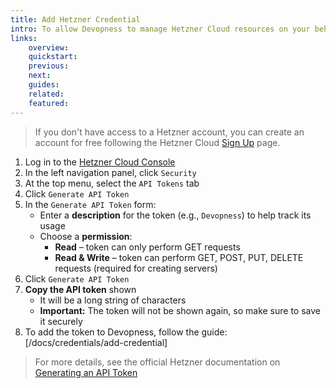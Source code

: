 ```yaml
---
title: Add Hetzner Credential
intro: To allow Devopness to manage Hetzner Cloud resources on your behalf, an API token must be provided.
links:
    overview:
    quickstart:
    previous:
    next:
    guides:
    related:
    featured:
---
```


> If you don't have access to a Hetzner account, you can create an account for free following the Hetzner Cloud [Sign Up](https://accounts.hetzner.com/signUp) page.

1. Log in to the [Hetzner Cloud Console](https://accounts.hetzner.com/login)
1. In the left navigation panel, click `Security`
1. At the top menu, select the `API Tokens` tab
1. Click `Generate API Token`
1. In the `Generate API Token` form:
    - Enter a **description** for the token (e.g., `Devopness`) to help track its usage
    - Choose a **permission**:
        - **Read** – token can only perform GET requests
        - **Read & Write** – token can perform GET, POST, PUT, DELETE requests (required for creating servers)
1. Click `Generate API Token`
1. **Copy the API token** shown
    - It will be a long string of characters
    - **Important:** The token will not be shown again, so make sure to save it securely
1. To add the token to Devopness, follow the guide: [/docs/credentials/add-credential]

> For more details, see the official Hetzner documentation on [Generating an API Token](https://docs.hetzner.com/cloud/api/getting-started/generating-api-token/)
